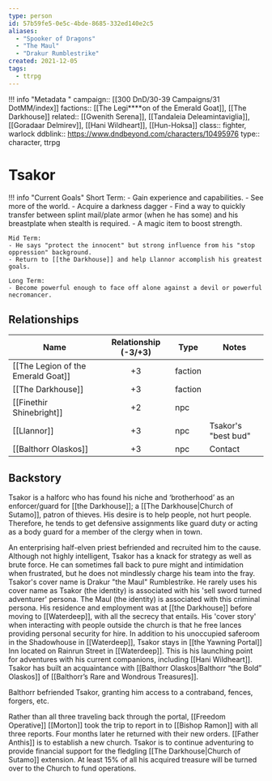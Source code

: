 ```yaml
---
type: person
id: 57b59fe5-0e5c-4bde-8685-332ed140e2c5
aliases:
  - "Spooker of Dragons"
  - "The Maul"
  - "Drakur Rumblestrike"
created: 2021-12-05
tags:
  - ttrpg
---
```


!!! info "Metadata "
    campaign:: [[300 DnD/30-39 Campaigns/31 DotMM/index]]
    factions:: [[The Legi****on of the Emerald Goat]], [[The Darkhouse]]
    related:: [[Gwenith Serena]], [[Tandaleia Deleamintaviglia]], [[Goradaar Delmirev]], [[Hani Wildheart]], [[Hun-Hoksa]]
    class:: fighter, warlock
    ddblink:: https://www.dndbeyond.com/characters/10495976
    type:: character, ttrpg


# Tsakor

!!! info "Current Goals"
    Short Term: 
    - Gain experience and capabilities.
    - See more of the world.
    - Acquire a darkness dagger
    - Find a way to quickly transfer between splint mail/plate armor (when he has some) and his breastplate when stealth is required. 
    - A magic item to boost strength. 
    
    Mid Term: 
    - He says "protect the innocent" but strong influence from his "stop oppression" background. 
    - Return to [[the Darkhouse]] and help Llannor accomplish his greatest goals. 
    
    Long Term: 
    - Become powerful enough to face off alone against a devil or powerful necromancer.


## Relationships

| Name                               | Relationship (-3/+3) | Type    | Notes               |
| ---------------------------------- |:--------------------:| ------- | ------------------- |
| [[The Legion of the Emerald Goat]] |          +3          | faction |                     |
| [[The Darkhouse]]                  |          +3          | faction |                     |
| [[Finethir Shinebright]]           |          +2          | npc     |                     |
| [[Llannor]]                        |          +3          | npc     | Tsakor's "best bud" |
| [[Balthorr Olaskos]]               |          +3          | npc     | Contact             | 
 

## Backstory

Tsakor is a halforc who has found his niche and ‘brotherhood’ as an enforcer/guard for [[the Darkhouse]]; a [[The Darkhouse|Church of Sutamo]], patron of thieves. His desire is to help people, not hurt people. Therefore, he tends to get defensive assignments like guard duty or acting as a body guard for a member of the clergy when in town. 

An enterprising half-elven priest befriended and recruited him to the cause. Although not highly intelligent, Tsakor has a knack for strategy as well as brute force. He can sometimes fall back to pure might and intimidation when frustrated, but he does not mindlessly charge his team into the fray. Tsakor's cover name is Drakur "the Maul" Rumblestrike. He rarely uses his cover name as Tsakor (the identity) is associated with his 'sell sword turned adventurer' persona. The Maul (the identity) is associated with this criminal persona. His residence and employment was at [[the Darkhouse]] before moving to [[Waterdeep]], with all the secrecy that entails. His 'cover story' when interacting with people outside the church is that he free lances providing personal security for hire. In addition to his unoccupied saferoom in the Shadowhouse in [[Waterdeep]], Tsakor stays in [[the Yawning Portal]] Inn located on Rainrun Street in [[Waterdeep]]. This is his launching point for adventures with his current companions, including [[Hani Wildheart]]. Tsakor has built an acquaintance with [[Balthorr Olaskos|Balthorr “the Bold” Olaskos]] of [[Balthorr’s Rare and Wondrous Treasures]].

Balthorr befriended Tsakor, granting him access to a contraband, fences, forgers, etc.                 

Rather than all three traveling back through the portal, [[Freedom Operative]] [[Morton]] took the trip to report in to [[Bishop Ramon]] with all three reports. Four months later he returned with their new orders. [[Father Anthis]] is to establish a new church. Tsakor is to continue adventuring to provide financial support for the fledgling [[The Darkhouse|Church of Sutamo]] extension. At least 15% of all his acquired treasure will be turned over to the Church to fund operations.